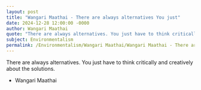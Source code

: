 ```yaml
---
layout: post
title: "Wangari Maathai - There are always alternatives You just"
date: 2024-12-28 12:00:00 -0000
author: Wangari Maathai
quote: "There are always alternatives. You just have to think critically and creatively about the solutions."
subject: Environmentalism
permalink: /Environmentalism/Wangari Maathai/Wangari Maathai - There are always alternatives You just
---
```


There are always alternatives. You just have to think critically and creatively about the solutions.

- Wangari Maathai

